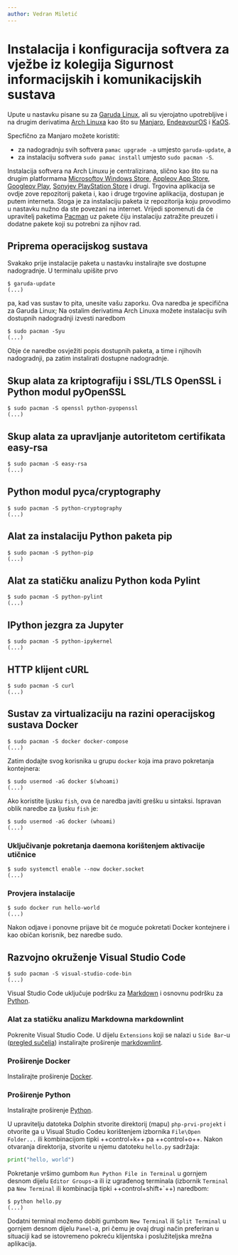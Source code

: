 ```yaml
---
author: Vedran Miletić
---
```


# Instalacija i konfiguracija softvera za vježbe iz kolegija Sigurnost informacijskih i komunikacijskih sustava

Upute u nastavku pisane su za [Garuda Linux](https://garudalinux.org/), ali su vjerojatno upotrebljive i na drugim derivatima [Arch Linuxa](https://archlinux.org/) kao što su [Manjaro](https://manjaro.org/), [EndeavourOS](https://endeavouros.com/) i [KaOS](https://kaosx.us/).

Specfično za Manjaro možete koristiti:

- za nadogradnju svih softvera `pamac upgrade -a` umjesto `garuda-update`, a
- za instalaciju softvera `sudo pamac install` umjesto `sudo pacman -S`.

Instalacija softvera na Arch Linuxu je centralizirana, slično kao što su na drugim platformama [Microsoftov Windows Store](https://www.microsoft.com/en-us/store/apps/windows), [Appleov App Store](https://www.apple.com/app-store/), [Googleov Play](https://play.google.com/store/apps), [Sonyjev PlayStation Store](https://store.playstation.com/en-hr/latest) i drugi. Trgovina aplikacija se ovdje zove repozitorij paketa i, kao i druge trgovine aplikacija, dostupan je putem interneta. Stoga je za instalaciju paketa iz repozitorija koju provodimo u nastavku nužno da ste povezani na internet. Vrijedi spomenuti da će upravitelj paketima [Pacman](https://wiki.archlinux.org/title/Pacman) uz pakete čiju instalaciju zatražite preuzeti i dodatne pakete koji su potrebni za njihov rad.

## Priprema operacijskog sustava

Svakako prije instalacije paketa u nastavku instalirajte sve dostupne nadogradnje. U terminalu upišite prvo

``` shell
$ garuda-update
(...)
```

pa, kad vas sustav to pita, unesite vašu zaporku. Ova naredba je specifična za Garuda Linux; Na ostalim derivatima Arch Linuxa možete instalaciju svih dostupnih nadogradnji izvesti naredbom

``` shell
$ sudo pacman -Syu
(...)
```

Obje će naredbe osvježiti popis dostupnih paketa, a time i njihovih nadogradnji, pa zatim instalirati dostupne nadogradnje.

## Skup alata za kriptografiju i SSL/TLS OpenSSL i Python modul pyOpenSSL

``` shell
$ sudo pacman -S openssl python-pyopenssl
(...)
```

## Skup alata za upravljanje autoritetom certifikata easy-rsa

``` shell
$ sudo pacman -S easy-rsa
(...)
```

## Python modul pyca/cryptography

``` shell
$ sudo pacman -S python-cryptography
(...)
```

## Alat za instalaciju Python paketa pip

``` shell
$ sudo pacman -S python-pip
(...)
```

## Alat za statičku analizu Python koda Pylint

``` shell
$ sudo pacman -S python-pylint
(...)
```

## IPython jezgra za Jupyter

``` shell
$ sudo pacman -S python-ipykernel
(...)
```

## HTTP klijent cURL

``` shell
$ sudo pacman -S curl
(...)
```

## Sustav za virtualizaciju na razini operacijskog sustava Docker

``` shell
$ sudo pacman -S docker docker-compose
(...)
```

Zatim dodajte svog korisnika u grupu `docker` koja ima pravo pokretanja kontejnera:

``` shell
$ sudo usermod -aG docker $(whoami)
(...)
```

Ako koristite ljusku `fish`, ova će naredba javiti grešku u sintaksi. Ispravan oblik naredbe za ljusku `fish` je:

``` shell
$ sudo usermod -aG docker (whoami)
(...)
```

### Uključivanje pokretanja daemona korištenjem aktivacije utičnice

``` shell
$ sudo systemctl enable --now docker.socket
(...)
```

### Provjera instalacije

``` shell
$ sudo docker run hello-world
(...)
```

Nakon odjave i ponovne prijave bit će moguće pokretati Docker kontejnere i kao običan korisnik, bez naredbe sudo.

## Razvojno okruženje Visual Studio Code

``` shell
$ sudo pacman -S visual-studio-code-bin
(...)
```

Visual Studio Code uključuje podršku za [Markdown](https://code.visualstudio.com/docs/languages/markdown) i osnovnu podršku za [Python](https://code.visualstudio.com/docs/languages/python).

### Alat za statičku analizu Markdowna markdownlint

Pokrenite Visual Studio Code. U dijelu `Extensions` koji se nalazi u `Side Bar`-u ([pregled sučelja](https://code.visualstudio.com/docs/getstarted/userinterface)) instalirajte proširenje [markdownlint](https://marketplace.visualstudio.com/items?itemName=DavidAnson.vscode-markdownlint).

### Proširenje Docker

Instalirajte proširenje [Docker](https://marketplace.visualstudio.com/items?itemName=ms-azuretools.vscode-docker).

### Proširenje Python

Instalirajte proširenje [Python](https://marketplace.visualstudio.com/items?itemName=ms-python.python).

U upravitelju datoteka Dolphin stvorite direktorij (mapu) `php-prvi-projekt` i otvorite ga u Visual Studio Codeu korištenjem izbornika `File\Open Folder...` ili kombinacijom tipki ++control+k++ pa ++control+o++. Nakon otvaranja direktorija, stvorite u njemu datoteku `hello.py` sadržaja:

``` python
print("hello, world")
```

Pokretanje vršimo gumbom `Run Python File in Terminal` u gornjem desnom dijelu `Editor Groups`-a ili iz ugrađenog terminala (izbornik `Terminal` pa `New Terminal` ili kombinacija tipki ++control+shift+`++) naredbom:

``` shell
$ python hello.py
(...)
```

Dodatni terminal možemo dobiti gumbom `New Terminal` ili `Split Terminal` u gornjem desnom dijelu `Panel`-a, pri čemu je ovaj drugi način preferiran u situaciji kad se istovremeno pokreću klijentska i poslužiteljska mrežna aplikacija.
